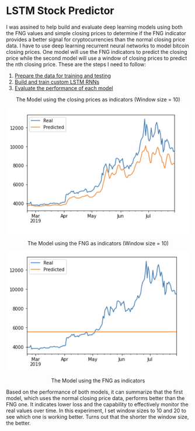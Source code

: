 # LSTM Stock Predictor

I was assined to help build and evaluate deep learning models using both the FNG values and simple closing prices to determine if the FNG indicator provides a better signal for cryptocurrencies than the normal closing price data. I have to use deep learning recurrent neural networks to model bitcoin closing prices. One model will use the FNG indicators to predict the closing price while the second model will use a window of closing prices to predict the nth closing price. These are the steps I need to follow:
1. [Prepare the data for training and testing](#prepare-the-data-for-training-and-testing)
2. [Build and train custom LSTM RNNs](#build-and-train-custom-lstm-rnns)
3. [Evaluate the performance of each model](#evaluate-the-performance-of-each-model)

<p align="center">The Model using the closing prices as indicators (Window size = 10)</p>
<p align="center">
<img src="https://github.com/padthai-sketch/Deep-Learning/blob/main/Images/closing.png" alt="drawing" width="500"/></p>

<p align="center">The Model using the FNG as indicators (Window size = 10)</p>
<p align="center">
<img src="https://github.com/padthai-sketch/Deep-Learning/blob/main/Images/fng.png" alt="drawing" width="500"/></p>
<p align="center">The Model using the FNG as indicators</p>

Based on the performance of both models, it can summarize that the first model, which uses the normal closing price data, performs better than the FNG one. It indicates lower loss and the capability to effectively monitor the real values over time. In this experiment, I set window sizes to 10 and 20 to see which one is working better. Turns out that the shorter the window size, the better.
